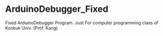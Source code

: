# ArduinoDebugger_Fixed
Fixed ArduinoDebugger Program. Just For computer programming class of Konkuk Univ. (Prof. Kang)
